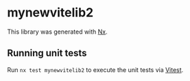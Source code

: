 # mynewvitelib2

This library was generated with [Nx](https://nx.dev).

## Running unit tests

Run `nx test mynewvitelib2` to execute the unit tests via [Vitest](https://vitest.dev/).
